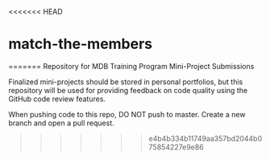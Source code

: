 <<<<<<< HEAD
# match-the-members
=======
Repository for MDB Training Program Mini-Project Submissions

Finalized mini-projects should be stored in personal portfolios, but this repository will be used for providing feedback on code quality using the GitHub code review features. 

When pushing code to this repo, DO NOT push to master. Create a new branch and open a pull request. 
>>>>>>> e4b4b334b11749aa357bd2044b075854227e9e86
